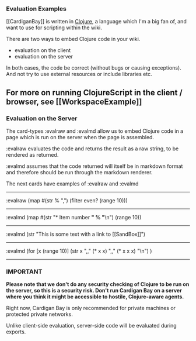 
### Evaluation Examples

[[CardiganBay]] is written in [Clojure](https://clojure.org/), a language which I'm a big fan of, and want to use for scripting within the wiki.

There are two ways to embed Clojure code in your wiki.

* evaluation on the client
* evaluation on the server

In both cases, the code be correct (without bugs or causing exceptions). And not try to use external resources or include libraries etc.

For more on running ClojureScript in the client / browser, see 
[[WorkspaceExample]]
----
### Evaluation on the Server

The card-types :evalraw and :evalmd allow us to embed Clojure code in a page which is run on the server when the page is assembled.

:evalraw evaluates the code and returns the result as a raw string, to be rendered as returned. 

:evalmd assumes that the code returned will itself be in markdown format and therefore should be run through the markdown renderer.

The next cards have examples of :evalraw and :evalmd

----
:evalraw
(map 
  #(str % ",") 
  (filter even? (range 10)))

----
:evalmd
(map #(str "* Item number **" % "**\n") (range 10))

----
:evalmd
(str "This is some text with a link to [[SandBox]]")

----
:evalmd
(for [x (range 10)] 
   (str x ",," (* x x) ",," (* x x x) "\n")
)

----
### IMPORTANT

**Please note that we don't do any security checking of Clojure to be run on the server, so this is a security risk. Don't run Cardigan Bay on a server where you think it might be accessible to hostile, Clojure-aware agents.**

Right now, Cardigan Bay is only recommended for private machines or protected private networks.

Unlike client-side evaluation, server-side code will be evaluated during exports.
